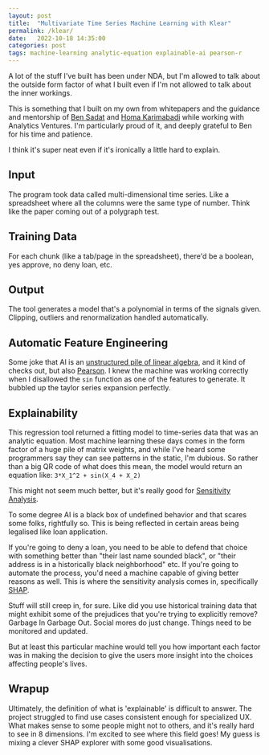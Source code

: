 ```yaml
---
layout: post
title:  "Multivariate Time Series Machine Learning with Klear"
permalink: /klear/
date:   2022-10-18 14:35:00
categories: post
tags: machine-learning analytic-equation explainable-ai pearson-r
---
```


A lot of the stuff I've built has been under NDA, but I'm allowed to talk about the outside form factor of what I built even if I'm not allowed to talk about the inner workings.

This is something that I built on my own from whitepapers and the guidance and mentorship of [Ben Sadat](https://www.linkedin.com/in/bensadat/) and [Homa Karimabadi](https://www.linkedin.com/in/homa-karimabadi-8b2a932/) while working with Analytics Ventures.
I'm particularly proud of it, and deeply grateful to Ben for his time and patience.

I think it's super neat even if it's ironically a little hard to explain.

## Input
The program took data called multi-dimensional time series.
Like a spreadsheet where all the columns were the same type of number.
Think like the paper coming out of a polygraph test.

## Training Data
For each chunk (like a tab/page in the spreadsheet), there'd be a boolean, yes approve, no deny loan, etc.

## Output
The tool generates a model that's a polynomial in terms of the signals given.
Clipping, outliers and renormalization handled automatically.

## Automatic Feature Engineering
Some joke that AI is an [unstructured pile of linear algebra](https://xkcd.com/1838/), and it kind of checks out, but also [Pearson](https://en.wikipedia.org/wiki/Pearson_correlation_coefficient).
I knew the machine was working correctly when I disallowed the `sin` function as one of the features to generate.
It bubbled up the taylor series expansion perfectly.

## Explainability

This regression tool returned a fitting model to time-series data that was an analytic equation.
Most machine learning these days comes in the form factor of a huge pile of matrix weights, and while I've heard some programmers say they can see patterns in the static, I'm dubious.
So rather than a big QR code of what does this mean, the model would return an equation like: `3*X_1^2 + sin(X_4 + X_2)`

This might not seem much better, but it's really good for [Sensitivity Analysis](https://en.wikipedia.org/wiki/Sensitivity_analysis).

To some degree AI is a black box of undefined behavior and that scares some folks, rightfully so.
This is being reflected in certain areas being legalised like loan application.

If you're going to deny a loan, you need to be able to defend that choice with something better than "their last name sounded black", or "their address is in a historically black neighborhood" etc.
If you're going to automate the process, you'd need a machine capable of giving better reasons as well.
This is where the sensitivity analysis comes in, specifically [SHAP](https://towardsdatascience.com/using-shap-for-explainability-understand-these-limitations-first-1bed91c9d21).

Stuff will still creep in, for sure.
Like did you use historical training data that might exhibit some of the prejudices that you're trying to explicitly remove?
Garbage In Garbage Out.
Social mores do just change.
Things need to be monitored and updated.

But at least this particular machine would tell you how important each factor was in making the decision to give the users more insight into the choices affecting people's lives.

## Wrapup
Ultimately, the definition of what is 'explainable' is difficult to answer.
The project struggled to find use cases consistent enough for specialized UX.
What makes sense to some people might not to others, and it's really hard to see in 8 dimensions.
I'm excited to see where this field goes!
My guess is mixing a clever SHAP explorer with some good visualisations.
